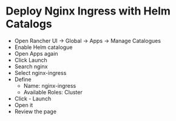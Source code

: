# Deploy Nginx Ingress with Helm Catalogs
- Open Rancher UI -> Global -> Apps -> Manage Catalogues
- Enable Helm catalogue
- Open Apps again
- Click Launch
- Search nginx
- Select nginx-ingress
- Define
  - Name: nginx-ingress
  - Available Roles: Cluster
- Click - Launch
- Open it
- Review the page
